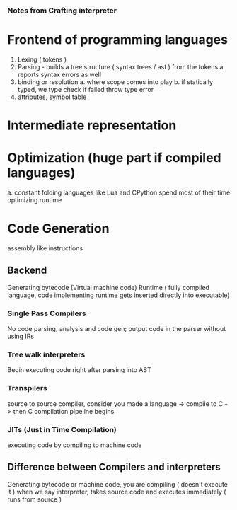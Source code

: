 ### Notes from Crafting interpreter
# Frontend of programming languages
1. Lexing ( tokens )
2. Parsing - builds a tree structure ( syntax trees / ast ) from the tokens
  a. reports syntax errors as well
3. binding or resolution
  a. where scope comes into play
  b. if statically typed, we type check if failed throw type error
4. attributes, symbol table

# Intermediate representation

# Optimization (huge part if compiled languages)
a. constant folding
languages like Lua and CPython spend most of their time optimizing runtime


# Code Generation
assembly like instructions


## Backend
Generating bytecode (Virtual machine code)
Runtime ( fully compiled language, code implementing runtime gets inserted directly into executable)


### Single Pass Compilers
No code parsing, analysis and code gen; output code in the parser without using IRs

### Tree walk interpreters
Begin executing code right after parsing into AST

### Transpilers
source to source compiler,
consider you made a language -> compile to C -> then C compilation pipeline begins

### JITs (Just in Time Compilation)
executing code by compiling to machine code



## Difference between Compilers and interpreters
Generating bytecode or machine code, you are compiling ( doesn't execute it )
when we say interpreter, takes source code and executes immediately ( runs from source )

